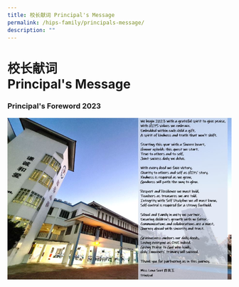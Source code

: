 ```yaml
---
title: 校长献词 Principal's Message
permalink: /hips-family/principals-message/
description: ""
---
```

# 校长献词<br>Principal's Message

### Principal's Foreword 2023

![](/images/Principal's%20Message.jpeg)